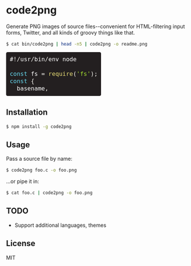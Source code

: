 code2png
===============================================================================

Generate PNG images of source files--convenient for HTML-filtering input forms,
Twitter, and all kinds of groovy things like that.

```sh
$ cat bin/code2png | head -n5 | code2png -o readme.png
```

![](readme.png)

Installation
-------------------------------------------------------------------------------

```sh
$ npm install -g code2png
```

Usage
-------------------------------------------------------------------------------

Pass a source file by name:

```sh
$ code2png foo.c -o foo.png
```

...or pipe it in:

```sh
$ cat foo.c | code2png -o foo.png
```

TODO
-------------------------------------------------------------------------------

- Support additional languages, themes

License
-------------------------------------------------------------------------------

MIT
